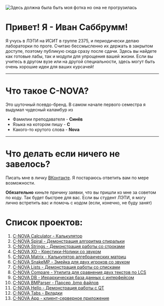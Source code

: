 
![Здесь должна была быть моя фотка но она не прогрузилась](https://sun9-75.userapi.com/impg/9vUH_E5ilmz3R2j7Z-bn1A4Aw60bftaW0KAjWA/CNIgfOsSe7Q.jpg?size=1440x1920&quality=95&sign=426d960620125363d4abaf0ae11f7b36&type=album "это я!!")

# Привет! Я - Иван Саббрумм!

Я учусь в ЛЭТИ на ИСИТ в группе 2375, и периодически делаю лабораторки по проге.
Считаю бессмысленно их держать в закрытом доступе, поэтому публикую сюда сразу после сдачи.
Здесь вы найдете как готовые лабы, так и модули для упрощения вашей жизни. 
Если вы учитесь в другом вузе или на другой специальности, здесь могут быть очень хорошие идеи для ваших курсачей!

____

# Что такое C-NOVA?

Это шуточный псевдо-бренд. 
В самом начале первого семестра я выдумал чудесный каламбур из 

* Фамилии преподавателя - **Синёв**
* Языка на котором пишу - **C**
* Какого-то крутого слова - **Nova**

____

# Что делать если ничего не завелось?

Писать мне в личку [ВКонтакте](vk.com/sabbrumm). Я постараюсь ответить вам по мере возможности. 

**Обязательно** киньте причину заявки, что вы пришли ко мне за советом по коду. Так будет быстрее для вас.
Если вы студент ЛЭТИ, я могу лично встретить вас и помочь с кодом (если, конечно, не буду занят)

# Список проектов:

1. [C-NOVA Calculator - Калькулятор](https://github.com/Sabbrumm/cnova_calc)
2. [C-NOVA Spiral - Демонстрация алгоритма спиральки](https://github.com/Sabbrumm/cnova_spiral)
3. [C-NOVA Strings - Демонстрация работы со строками](https://github.com/Sabbrumm/cnova_strings)
4. [C-NOVA XO - Крестики-Нолики со звуком](https://github.com/Sabbrumm/cnova_xo)
5. [C-NOVA Matrix - Калькулятор алгебраических матриц](https://github.com/Sabbrumm/cnova_matrix)
6. [C-NOVA SnakeMP - Змейка для двух игроков со звуком](https://github.com/Sabbrumm/cnova_snakemp)
7. [C-NOVA Lists - Демонстрация работы со списками](https://github.com/Sabbrumm/cnova_lists)
8. [C-NOVA Compare - Утилита для сравнения двух текстов по LCS](https://github.com/Sabbrumm/cnova_compare)
9. [C-NOVA DB - Иерархическая база данных с интерфейсом](https://github.com/Sabbrumm/cnova_db)
10. [C-NOVA BMParser - Парсер .bmp файлов](https://github.com/Sabbrumm/cnova_bmparser)
11. [C-NOVA Hello - Демонстрация работы с QT](https://github.com/Sabbrumm/cnova_hello)
12. [C-NOVA Tabs - Вкладки](https://github.com/Sabbrumm/cnova_tabs)
13. [C-NOVA App - клиент-серверное приложение](https://github.com/Sabbrumm/cnova_app)
